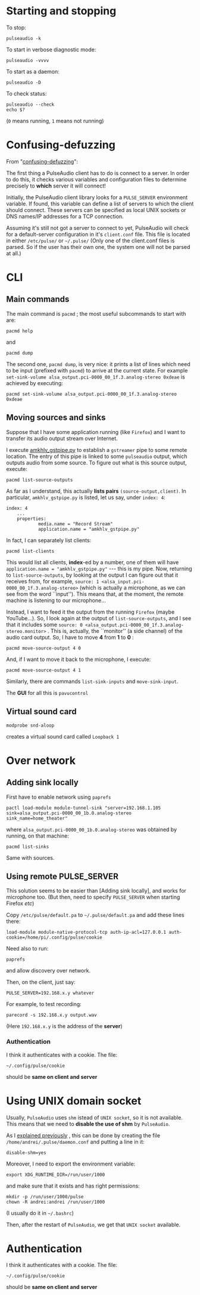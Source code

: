 Starting and stopping
=====================

To stop:

    pulseaudio -k

To start in verbose diagnostic mode:

    pulseaudio -vvvv

To start as a daemon:

    pulseaudio -D

To check status:

    pulseaudio --check
    echo $?

(`0` means running, `1` means not running)

Confusing-defuzzing
===================

<a name="sectionColinGuthr"></a>

From "[confusing-defuzzing](http://colin.guthr.ie/2009/08/sound-on-linux-is-confusing-defuzzing-part-2-pulseaudio/)":

The first thing a PulseAudio client has to do is connect to a server.
In order to do this, it checks various variables and configuration files to determine precisely to __which__ server it will connect!

Initially, the PulseAudio client library looks for a `PULSE_SERVER` environment variable.
If found, this variable can define a list of servers to which the client should connect.
These servers can be specified as local UNIX sockets or DNS names/IP addresses for a TCP connection.

Assuming it's still not got a server to connect to yet, PulseAudio will check for a default-server
configuration in it's `client.conf` file. This file is located in either `/etc/pulse/` or `~/.pulse/`
(Only one of the client.conf files is parsed. So if the user has their own one, the system one will not be parsed at all.)





CLI
===

Main commands
-------------

The main command is `pacmd` ; the most useful subcommands to start with are:

    pacmd help

and

    pacmd dump

The second one, `pacmd dump`, is very nice: it prints a list of lines which need to be input (prefixed with `pacmd`) to arrive at the current state.
For example `set-sink-volume alsa_output.pci-0000_00_1f.3.analog-stereo 0xdeae` is achieved by executing:

    pacmd set-sink-volume alsa_output.pci-0000_00_1f.3.analog-stereo 0xdeae

Moving sources and sinks
------------------------

Suppose that I have some application running (like `Firefox`) and I want to transfer its audio output stream over Internet.

I execute [amkhlv_gstpipe.py](../../../bin/amkhlv_gstpipe.py) to establish a `gstreamer` pipe to some remote location.
The entry of this pipe is linked to some `pulseaudio` output, which outputs audio from some source. To figure out what
is this source output, execute:

    pacmd list-source-outputs

As far as I understand, this actually __lists pairs__ `(source-output,client)`. In particular, `amkhlv_gstpipe.py` is listed,
let us say, under `index: 4`:

    index: 4
        ...
        properties:
                media.name = "Record Stream"
                application.name = "amkhlv_gstpipe.py"

In fact, I can separately list clients:

    pacmd list-clients

This would list all clients, __index__-ed by a number, one of them will have `application.name = "amkhlv_gstpipe.py"` --- this is my pipe.
Now, returning to `list-source-outputs`, by looking at the output I can figure out that it receives from, for example, 
`source: 1 <alsa_input.pci-0000_00_1f.3.analog-stereo>`     (which is actually a microphone, as we can see from the word ``input'').
This means that, at the moment, the remote machine is listening to our microphone... 

Instead, I want to feed it the output from the running `Firefox` (maybe YouTube...). So, I look again at the output of `list-source-outputs`,
and I see that it includes some `source: 0 <alsa_output.pci-0000_00_1f.3.analog-stereo.monitor>` . This is, actually, the ``monitor''
(a side channel) of the audio card output. So, I have to move __4__ from __1__ to __0__ :

    pacmd move-source-output 4 0

And, if I want to move it back to the microphone, I execute:

    pacmd move-source-output 4 1

Similarly, there are commands `list-sink-inputs` and `move-sink-input`.

The __GUI__ for all this is `pavucontrol`

Virtual sound card
------------------

    modprobe snd-aloop

creates a virtual sound card called `Loopback 1`

Over network
============

Adding sink locally
-------------------

First have to enable network using `paprefs` 

    pactl load-module module-tunnel-sink "server=192.168.1.105 sink=alsa_output.pci-0000_00_1b.0.analog-stereo sink_name=home_theater"

where `alsa_output.pci-0000_00_1b.0.analog-stereo` was obtained by running, on that machine:

    pacmd list-sinks

Same with sources.


Using remote PULSE_SERVER
-------------------------

This solution seems to be easier than [Adding sink locally], and works for microphone too. (But then, need to specify `PULSE_SERVER` when starting Firefox _etc_)

Copy `/etc/pulse/default.pa` to `~/.pulse/default.pa` and add these lines there:

    load-module module-native-protocol-tcp auth-ip-acl=127.0.0.1 auth-cookie=/home/pi/.config/pulse/cookie

Need also to run:

    paprefs

and allow discovery over network.

Then, on the client, just say:

    PULSE_SERVER=192.168.x.y whatever 

For example, to test recording:

    parecord -s 192.168.x.y output.wav

(Here `192.168.x.y` is the address of the __server__)

### Authentication

I think it authenticates with a cookie. The file:

    ~/.config/pulse/cookie

should be __same on client and server__



Using UNIX domain socket
========================

Usually, `PulseAudio` uses `shm` istead of `UNIX socket`, so it is not available. This means that we need to __disable the use of shm__ by `PulseAudio`.

As I [explained previously](#sectionColinGuthr) , this can be done by creating the file `/home/andrei/.pulse/daemon.conf` and putting a line in it:

    disable-shm=yes

Moreover, I need to export the environment variable:

    export XDG_RUNTIME_DIR=/run/user/1000

and make sure that it exists and has right permissions:

    mkdir -p /run/user/1000/pulse
    chown -R andrei:andrei /run/user/1000

(I usually do it in `~/.bashrc`)

Then, after the restart of `PulseAudio`, we get that `UNIX socket` available. 


Authentication
==============

I think it authenticates with a cookie. The file:

    ~/.config/pulse/cookie

should be __same on client and server__
